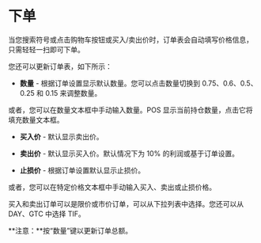 # **下单**

当您搜索符号或点击购物车按钮或买入/卖出价时，订单表会自动填写价格信息，只需轻轻一扫即可下单。

您还可以更新订单表，如下所示：

- **数量** - 根据订单设置显示默认数量。您可以点击数量切换到 0.75、0.6、0.5、0.25 和 0.15 来调整数量。

或者，您可以在数量文本框中手动输入数量。POS 显示当前持仓数量，点击它将填充数量文本框。

- **买入价** - 默认显示卖出价。

- **卖出价** - 默认显示买入价。默认情况下为 10% 的利润或基于订单设置。

- **止损价** - 根据订单设置默认显示止损价。

或者，您可以在特定价格文本框中手动输入买入、卖出或止损价格。

买入和卖出订单可以是限价或市价订单，可以从下拉列表中选择。您还可以从 DAY、GTC 中选择 TIF。

**注意：**按“数量”键以更新订单总额。
